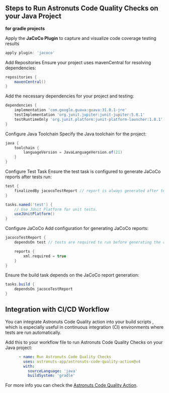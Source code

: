 ## Steps to Run Astronuts Code Quality Checks on your Java Project

**for gradle projects**

Apply the **JaCoCo Plugin** to capture and visualize code coverage testing results

```groovy
apply plugin: 'jacoco'
```



Add Repositories
Ensure your project uses mavenCentral for resolving dependencies:

```groovy
repositories {
    mavenCentral()
}
```


Add the necessary dependencies for your project and testing:
```groovy
dependencies {
    implementation 'com.google.guava:guava:31.0.1-jre'
    testImplementation 'org.junit.jupiter:junit-jupiter:5.8.1'
    testRuntimeOnly 'org.junit.platform:junit-platform-launcher:1.8.1'
}
```
Configure Java Toolchain
Specify the Java toolchain for the project:
```groovy
java {
    toolchain {
        languageVersion = JavaLanguageVersion.of(21)
    }
}
```

Configure Test Task
Ensure the test task is configured to generate JaCoCo reports after tests run:
```groovy
test {
    finalizedBy jacocoTestReport // report is always generated after tests run
}

tasks.named('test') {
    // Use JUnit Platform for unit tests.
    useJUnitPlatform()
}
```

Configure JaCoCo
Add configuration for generating JaCoCo reports:
```groovy
jacocoTestReport {
    dependsOn test // tests are required to run before generating the report

    reports {
        xml.required = true
    }
}

```

Ensure the build task depends on the JaCoCo report generation:
```groovy
tasks.build {
    dependsOn jacocoTestReport
}
```
## Integration with CI/CD Workflow

You can integrate Astronuts Code Quality action into your build scripts   , which is especially useful in continuous integration (CI) environments where tests are run automatically.

Add this to your workflow file to run Astronuts Code Quality Checks on your Java project:

```yaml
      - name: Run Astronuts Code Quality Checks
        uses: astronuts-app/astronuts-code-quality-action@v4
        with:
          sourceLanguage: 'java'
          buildSystem: 'gradle'
```
For more info you can check the [Astronuts Code Quality Action](https://github.com/marketplace/actions/astronuts-code-quality-action).
